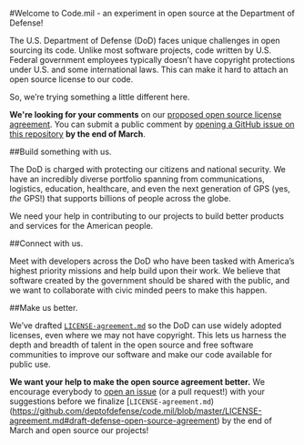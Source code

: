 #Welcome to Code.mil - an experiment in open source at the Department of Defense!  

The U.S. Department of Defense (DoD) faces unique challenges in open sourcing its code. Unlike most software projects, code written by U.S. Federal government employees typically doesn’t have copyright protections under U.S. and some international laws. This can make it hard to attach an open source license to our code.

So, we’re trying something a little different here. 

**We're looking for your comments** on our [proposed open source license agreement](https://github.com/deptofdefense/code.mil/blob/master/LICENSE-agreement.md#draft-defense-open-source-agreement). You can submit a public comment by [opening a GitHub issue on this repository](https://github.com/deptofdefense/code.mil/issues/new) **by the end of March**.

##Build something with us.

The DoD is charged with protecting our citizens and national security. We have an incredibly diverse portfolio spanning from communications, logistics, education, healthcare, and even the next generation of GPS (yes, *the* GPS!) that supports billions of people across the globe.

We need your help in contributing to our projects to build better products and services for the American people.

##Connect with us.

Meet with developers across the DoD who have been tasked with America’s highest priority missions and help build upon their work. We believe that software created by the government should be shared with the public, and we want to collaborate with civic minded peers to make this happen.

##Make us better.

We’ve drafted [`LICENSE-agreement.md`](https://github.com/deptofdefense/code.mil/blob/master/LICENSE-agreement.md#draft-defense-open-source-agreement) so the DoD can use widely adopted licenses, even where we may not have copyright. This lets us harness the depth and breadth of talent in the open source and free software communities to improve our software and make our code available for public use.

**We want your help to make the open source agreement better.** We encourage everybody to [open an issue](https://github.com/deptofdefense/code.mil/issues/new) (or a pull request!) with your suggestions before we finalize [`LICENSE-agreement.md`)(https://github.com/deptofdefense/code.mil/blob/master/LICENSE-agreement.md#draft-defense-open-source-agreement) by the end of March and open source our projects!
